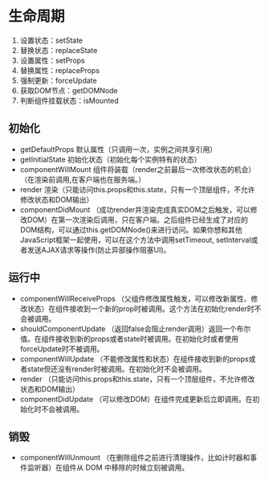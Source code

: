 # 生命周期

1. 设置状态：setState
2. 替换状态：replaceState
3. 设置属性：setProps
4. 替换属性：replaceProps
5. 强制更新：forceUpdate
6. 获取DOM节点：getDOMNode
7. 判断组件挂载状态：isMounted

## 初始化

* getDefaultProps               默认属性（只调用一次，实例之间共享引用）
* getInitialState               初始化状态（初始化每个实例特有的状态）
* componentWillMount            组件将装载（render之前最后一次修改状态的机会）（在渲染前调用,在客户端也在服务端。）
* render                        渲染（只能访问this.props和this.state，只有一个顶层组件，不允许修改状态和DOM输出）
* componentDidMount             （成功render并渲染完成真实DOM之后触发，可以修改DOM）在第一次渲染后调用，只在客户端。之后组件已经生成了对应的DOM结构，可以通过this.getDOMNode()来进行访问。如果你想和其他JavaScript框架一起使用，可以在这个方法中调用setTimeout, setInterval或者发送AJAX请求等操作(防止异部操作阻塞UI)。

## 运行中

* componentWillReceiveProps     （父组件修改属性触发，可以修改新属性、修改状态）在组件接收到一个新的prop时被调用。这个方法在初始化render时不会被调用。
* shouldComponentUpdate         （返回false会阻止render调用）返回一个布尔值。在组件接收到新的props或者state时被调用。在初始化时或者使用forceUpdate时不被调用。 
* componentWillUpdate           （不能修改属性和状态）在组件接收到新的props或者state但还没有render时被调用。在初始化时不会被调用。
* render                        （只能访问this.props和this.state，只有一个顶层组件，不允许修改状态和DOM输出）
* componentDidUpdate            （可以修改DOM）在组件完成更新后立即调用。在初始化时不会被调用。

## 销毁
* componentWillUnmount           （在删除组件之前进行清理操作，比如计时器和事件监听器）在组件从 DOM 中移除的时候立刻被调用。
